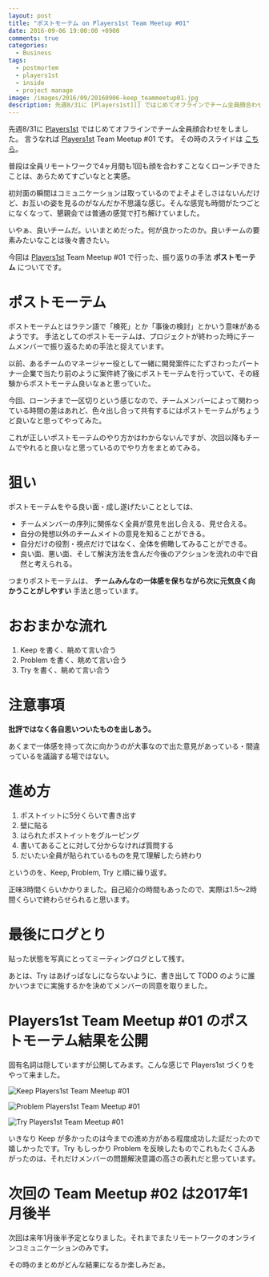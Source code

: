 ```yaml
---
layout: post
title: "ポストモーテム on Players1st Team Meetup #01"
date: 2016-09-06 19:00:00 +0900
comments: true
categories:
  - Business
tags:
  - postmortem
  - players1st
  - inside
  - project manage
image: /images/2016/09/20160906-keep_teammeetup01.jpg
description: 先週8/31に [Players1st][] ではじめてオフラインでチーム全員顔合わせをしました。言うなれば Players1st Team Meetup #01 です。
---
```


先週8/31に [Players1st][] ではじめてオフラインでチーム全員顔合わせをしました。
言うなれば [Players1st][] Team Meetup #01 です。
その時のスライドは [こちら](https://speakerdeck.com/dsea/players1st-team-meetup-number-01)。

普段は全員リモートワークで4ヶ月間も1回も顔を合わすことなくローンチできたことは、あらためてすごいなとと実感。

初対面の瞬間はコミュニケーションは取っているのでよそよそしさはないんだけど、お互いの姿を見るのがなんだか不思議な感じ。そんな感覚も時間がたつごとになくなって、懇親会では普通の感覚で打ち解けていました。

いやぁ、良いチームだ。いいまとめだった。何が良かったのか。良いチームの要素みたいなことは後々書きたい。

今回は [Players1st][] Team Meetup #01 で行った、振り返りの手法 **ポストモーテム** についてです。

# ポストモーテム

ポストモーテムとはラテン語で「検死」とか「事後の検討」とかいう意味があるようです。
手法としてのポストモーテムは、プロジェクトが終わった時にチームメンバーで振り返るための手法と捉えています。

以前、あるチームのマネージャー役として一緒に開発案件にたずさわったパートナー企業で当たり前のように案件終了後にポストモーテムを行っていて、その経験からポストモーテム良いなぁと思っていた。

今回、ローンチまで一区切りという感じなので、チームメンバーによって関わっている時間の差はあれど、色々出し合って共有するにはポストモーテムがちょうど良いなと思ってやってみた。

これが正しいポストモーテムのやり方かはわからないんですが、次回以降もチームでやれると良いなと思っているのでやり方をまとめてみる。

<!-- more -->

# 狙い

ポストモーテムをやる良い面・成し遂げたいこととしては、

* チームメンバーの序列に関係なく全員が意見を出し合える、見せ合える。
* 自分の発想以外のチームメイトの意見を知ることができる。
* 自分だけの役割・視点だけではなく、全体を俯瞰してみることができる。
* 良い面、悪い面、そして解決方法を含んだ今後のアクションを流れの中で自然と考えられる。

つまりポストモーテムは、 **チームみんなの一体感を保ちながら次に元気良く向かうことがしやすい** 手法と思っています。


# おおまかな流れ

1. Keep を書く、眺めて言い合う
1. Problem を書く、眺めて言い合う
1. Try を書く、眺めて言い合う

# 注意事項

**批評ではなく各自思いついたものを出しあう。**

あくまで一体感を持って次に向かうのが大事なので出た意見があっている・間違っているを議論する場ではない。

# 進め方

1. ポストイットに5分くらいで書き出す
1. 壁に貼る
1. はられたポストイットをグルーピング
1. 書いてあることに対して分からなければ質問する
1. だいたい全員が貼られているものを見て理解したら終わり

というのを、Keep, Problem, Try と順に繰り返す。

正味3時間くらいかかりました。自己紹介の時間もあったので、実際は1.5〜2時間くらいで終わらせられると思います。

# 最後にログとり

貼った状態を写真にとってミーティングログとして残す。

あとは、Try はあげっぱなしにならないように、書き出して TODO のように誰かいつまでに実施するかを決めてメンバーの同意を取りました。

# Players1st Team Meetup #01 のポストモーテム結果を公開

固有名詞は隠していますが公開してみます。こんな感じで Players1st づくりをやって来ました。

![Keep Players1st Team Meetup #01](/images/2016/09/20160906-keep_teammeetup01.jpg)

![Problem Players1st Team Meetup #01](/images/2016/09/20160906-problem_teammeetup01.jpg)

![Try Players1st Team Meetup #01](/images/2016/09/20160906-try_teammeetup01.jpg)

いきなり Keep が多かったのは今までの進め方がある程度成功した証だったので嬉しかったです。Try もしっかり Problem を反映したものでこれもたくさんあがったのは、それだけメンバーの問題解決意識の高さの表れだと思っています。

# 次回の Team Meetup #02 は2017年1月後半

次回は来年1月後半予定となりました。それまでまたリモートワークのオンラインコミュニケーションのみです。

その時のまとめがどんな結果になるか楽しみだぁ。

[Players1st]: https://players1.st/

